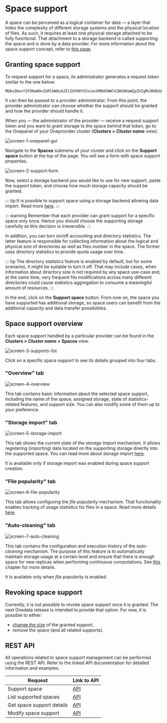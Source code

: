 # Space support

A space can be perceived as a logical container for data — a layer that hides
the complexity of different storage systems and the physical location of files.
As such, it requires at least one physical storage attached to be fully
functional. That attachment to a storage backend is called *supporting* the
space and is done by a data provider. For more information about the space
support concept, refer to [this page][user-guide-space-support].

## Granting space support

To request support for a space, its administrator generates a request token
similar to the one below:

```
MDAxZWxvY2F00aW9uIGRlbW8ub25lZGF00YS5vcmcKMDA5NWlkZW500aWZpZXIgMi900bXAtMS91...
```

It can then be passed to a provider administrator. From this point, the provider
administrator can choose whether the support should be granted and how the
provider should handle it.

When you — the administrator of the provider — receive a request support token
and you want to grant storage to the space behind that token, go to the
Onepanel of your Oneprovider cluster (**Clusters > *Cluster name*** view).

![screen-1-onepanel-gui][]

Navigate to the **Spaces** submenu of your cluster and click on the **Support
space** button at the top of the page. You will see a form with space support
properties.

![screen-2-support-form][]

Now, select a storage backend you would like to use for new support, paste the support
token, and choose how much storage capacity should be granted.

::: tip
It is possible to support space using a storage backend allowing data import.
Read more [here][storage-import].
:::

::: warning
Remember that each provider can grant support for a specific space only once.
Hence you should choose the supporting storage carefully as this decision is
irreversible.
:::

In addition, you can turn on/off accounting and directory statistics. The latter
feature is responsible for collecting information about the logical and physical
size of directories as well as files number in the space. The former uses
directory statistics to provide quota usage over time.

::: tip
The directory statistics feature is enabled by default, but for some scenarios,
it might be suitable to turn it off. That may include cases, when information
about directory size is not required by any space use-case and, at the same
time, very frequent file modifications across many different directories could
cause statistics aggregation to consume a meaningful amount of resources.
:::

In the end, click on the **Support space** button. From now on, the space you have
supported has additional storage, so space users can benefit from the additional
capacity and data transfer possibilities.

## Space support overview

Each space support handled by a particular provider can be found in
the **Clusters > *Cluster name* > Spaces** view.

![screen-3-supports-list][]

Click on a specific space support to see its details grouped into four tabs.

### "Overview" tab

![screen-4-overview][]

This tab contains basic information about the selected space support, including
the name of the space, assigned storage, state of statistics-related features, and
support size. You can also modify some of them up to your preference.

### "Storage import" tab

![screen-5-storage-import][]

This tab shows the current state of the *storage import* mechanism. It allows
registering (importing) data located on the supporting storage directly into the
supported space. You can read more about storage import
[here][storage-import].

It is available only if storage import was enabled during space support
creation.

### "File popularity" tab

![screen-6-file-popularity][]

This tab allows configuring the *file popularity* mechanism. That functionality
enables tracking of usage statistics for files in a space. Read more details
[here][file-popularity].

### "Auto-cleaning" tab

![screen-7-auto-cleaning][]

This tab contains the configuration and execution history of the *auto-cleaning*
mechanism. The purpose of this feature is to automatically maintain storage
usage at a certain level and ensure that there is enough space for new replicas
when performing continuous computations. See [this][auto-cleaning] chapter
for more details.

It is available only when *file popularity* is enabled.

## Revoking space support

Currently, it is not possible to revoke space support once it is granted. The
next Onedata release is intended to provide that option. For now, it is possible
to either:

* [change the size][] of the granted support,
* remove the space (and all related supports).

## REST API

All operations related to space support management can be performed using
the REST API. Refer to the linked API documentation for detailed information and
examples.

| Request                   | Link to API                    |
| ------------------------- | ------------------------------ |
| Support space             | [API][api-support-space]       |
| List supported spaces     | [API][api-get-provider-spaces] |
| Get space support details | [API][api-get-space-details]   |
| Modify space support      | [API][api-modify-space]        |

[user-guide-space-support]: ../../../user-guide/spaces.md#space-support

[storage-import]: storage-import.md

[file-popularity]: file-popularity.md

[auto-cleaning]: auto-cleaning.md

[change the size]: #overview-tab

[api-support-space]: https://onedata.org/#/home/api/latest/onepanel?anchor=operation/support_space

[api-get-provider-spaces]: https://onedata.org/#/home/api/latest/onepanel?anchor=operation/get_provider_spaces

[api-get-space-details]: https://onedata.org/#/home/api/latest/onepanel?anchor=operation/get_space_details

[api-modify-space]: https://onedata.org/#/home/api/latest/onepanel?anchor=operation/modify_space

[screen-1-onepanel-gui]: ../../../../images/admin-guide/oneprovider/configuration/space-support/1-onepanel-gui.png

[screen-2-support-form]: ../../../../images/admin-guide/oneprovider/configuration/space-support/2-support-form.png

[screen-3-supports-list]: ../../../../images/admin-guide/oneprovider/configuration/space-support/3-supports-list.png

[screen-4-overview]: ../../../../images/admin-guide/oneprovider/configuration/space-support/4-overview.png

[screen-5-storage-import]: ../../../../images/admin-guide/oneprovider/configuration/space-support/5-storage-import.png

[screen-6-file-popularity]: ../../../../images/admin-guide/oneprovider/configuration/space-support/6-file-popularity.png

[screen-7-auto-cleaning]: ../../../../images/admin-guide/oneprovider/configuration/space-support/7-auto-cleaning.png
